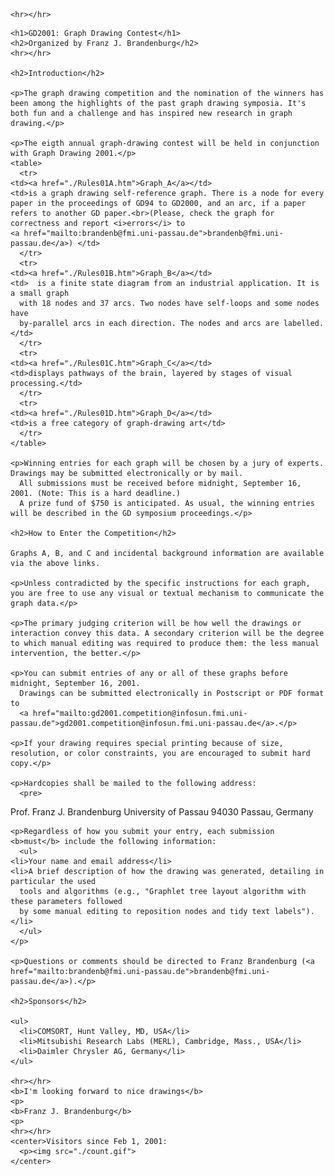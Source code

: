 <!doctype html public "-//w3c//dtd html 4.0 Transitional//EN">
<html>
  <head>
    <title>GD2001: Graph Drawing Contest</title>
    <!-- Changed by: Andreas Pick, 02-Feb-2001 -->
  </head>

  <body background="./akademie_hell.jpg">

    <hr></hr>
<!--    <a href="http://www.ads.tuwien.ac.at/gd2001/" border=0><img border=0 src="icons/riesenrad.gif" alt="GD 2001"></a> -->
    <h1>GD2001: Graph Drawing Contest</h1>
    <h2>Organized by Franz J. Brandenburg</h2>
    <hr></hr>

    <h2>Introduction</h2>

    <p>The graph drawing competition and the nomination of the winners has been among the highlights of the past graph drawing symposia. It's both fun and a challenge and has inspired new research in graph drawing.</p>

    <p>The eigth annual graph-drawing contest will be held in conjunction with Graph Drawing 2001.</p>
    <table>
      <tr>
	<td><a href="./Rules01A.htm">Graph_A</a></td>
	<td>is a graph drawing self-reference graph. There is a node for every paper in the proceedings of GD94 to GD2000, and an arc, if a paper
	refers to another GD paper.<br>(Please, check the graph for correctness and report <i>errors</i> to
	<a href="mailto:brandenb@fmi.uni-passau.de">brandenb@fmi.uni-passau.de</a>) </td>
      </tr>
      <tr>
	<td><a href="./Rules01B.htm">Graph_B</a></td>
	<td>  is a finite state diagram from an industrial application. It is a small graph
	  with 18 nodes and 37 arcs. Two nodes have self-loops and some nodes have
	  by-parallel arcs in each direction. The nodes and arcs are labelled.</td>
      </tr>
      <tr>
	<td><a href="./Rules01C.htm">Graph_C</a></td>
	<td>displays pathways of the brain, layered by stages of visual
	processing.</td>
      </tr>
      <tr>
	<td><a href="./Rules01D.htm">Graph_D</a></td>
	<td>is a free category of graph-drawing art</td>
      </tr>
    </table>

    <p>Winning entries for each graph will be chosen by a jury of experts. Drawings may be submitted electronically or by mail.
      All submissions must be received before midnight, September 16, 2001. (Note: This is a hard deadline.)
      A prize fund of $750 is anticipated. As usual, the winning entries will be described in the GD symposium proceedings.</p>

    <h2>How to Enter the Competition</h2>

    Graphs A, B, and C and incidental background information are available via the above links.

    <p>Unless contradicted by the specific instructions for each graph, you are free to use any visual or textual mechanism to communicate the graph data.</p>

    <p>The primary judging criterion will be how well the drawings or interaction convey this data. A secondary criterion will be the degree to which manual editing was required to produce them: the less manual intervention, the better.</p>

    <p>You can submit entries of any or all of these graphs before midnight, September 16, 2001.
      Drawings can be submitted electronically in Postscript or PDF format to
      <a href="mailto:gd2001.competition@infosun.fmi.uni-passau.de">gd2001.competition@infosun.fmi.uni-passau.de</a>.</p>

    <p>If your drawing requires special printing because of size, resolution, or color constraints, you are encouraged to submit hard copy.</p>

    <p>Hardcopies shall be mailed to the following address:
      <pre>
Prof. Franz J. Brandenburg
University of Passau
94030 Passau, Germany
      </pre>
    </p>

    <p>Regardless of how you submit your entry, each submission <b>must</b> include the following information:
      <ul>
	<li>Your name and email address</li>
	<li>A brief description of how the drawing was generated, detailing in particular the used
	  tools and algorithms (e.g., "Graphlet tree layout algorithm with these parameters followed
	  by some manual editing to reposition nodes and tidy text labels").</li>
      </ul>
    </p>

    <p>Questions or comments should be directed to Franz Brandenburg (<a href="mailto:brandenb@fmi.uni-passau.de">brandenb@fmi.uni-passau.de</a>).</p>

    <h2>Sponsors</h2>

    <ul>
      <li>COMSORT, Hunt Valley, MD, USA</li>
      <li>Mitsubishi Research Labs (MERL), Cambridge, Mass., USA</li>
      <li>Daimler Chrysler AG, Germany</li>
    </ul>

    <hr></hr>
    <b>I'm looking forward to nice drawings</b>
    <p>
    <b>Franz J. Brandenburg</b>
    <p>
    <hr></hr>
    <center>Visitors since Feb 1, 2001:
      <p><img src="./count.gif">
    </center>

  </body>
</html>

